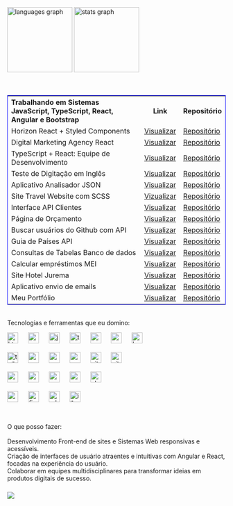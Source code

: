 <div align="left">
  <img src="https://github-readme-stats.vercel.app/api/top-langs?username=daniel-portela&locale=pt-br&hide_title=false&layout=compact&card_width=320&langs_count=8&theme=github_dark&hide_border=true&order=2&custom_title=Principais%20linguagens" height="150" alt="languages graph"  />
  <img src="https://github-readme-stats.vercel.app/api?username=daniel-portela&hide_title=false&hide_rank=false&show_icons=true&include_all_commits=true&count_private=true&disable_animations=false&theme=github_dark&locale=en&hide_border=true&order=1" height="150" alt="stats graph"  /></div><br><br>

<table style="width:100%; border: 1px solid blue;">
  <tr>
    <th align="left">Trabalhando em Sistemas JavaScript, TypeScript, React, Angular e Bootstrap</th>
    <th>Link</th>
    <th>Repositório</th>
  </tr>
    <tr>
    <td>Horizon React + Styled Components</td>
    <td><a href="https://horizon-dashboard-react.vercel.app/" title="Design de dashboard moderno implementado usando React, styled-components e Recharts. Inclui vários componentes, estilos e gerenciamento de estado usando Redux." target="_blank">Visualizar</a></td>
    <td><a href="https://github.com/daniel-portela/horizon-dashboard-react" target="_blank">Repositório</a></td>
  </tr>
    <tr>
    <td>Digital Marketing Agency React</td>
    <td><a href="https://digital-marketing-agency-lovat.vercel.app/" title="O projeto inovador foi desenvolvido utilizando a poderosa biblioteca React + Create React App" target="_blank">Visualizar</a></td>
    <td><a href="https://github.com/daniel-portela/digital-marketing-agency" target="_blank">Repositório</a></td>
  </tr>
  <tr>
    <td>TypeScript + React: Equipe de Desenvolvimento</td>
    <td><a href="https://projeto-typescript-add-time.vercel.app/" title="O Organo é aplicação de pessoas e times desenvolvida com React + Typescript. O projeto contém um layout responsivo com um card para escolha do nome, cargo, imagem e time. Com o preenchimento correto, logo após em 'criar card' uma pessoa será adicionada logo abaixo para conter o time de desenvolvimento." target="_blank">Visualizar</a></td>
    <td><a href="https://github.com/daniel-portela/projeto-typescript-add-time" target="_blank">Repositório</a></td>
  </tr>
  <tr>
    <td>Teste de Digitação em Inglês</td>
    <td><a href="https://testedigitaingles.netlify.app/" title="Esta API fornece citações aleatórias que podem ser utilizadas para diversas finalidades, como inspiração, exibição em aplicativos de teste de digitação em inglês, ou como conteúdo para sites e aplicações." target="_blank">Visualizar</a></td>
    <td><a href="https://github.com/daniel-portela/teste-digitacao-ingles" target="_blank">Repositório</a></td>
  </tr>
    <tr>
    <td>Aplicativo Analisador JSON</td>
    <td><a href="https://analisarjsonapp.netlify.app/" title="Este é um aplicativo simples para analisar e exibir dados JSON. Você pode inserir JSON manualmente em uma área de texto ou carregar um arquivo JSON para análise." target="_blank">Visualizar</a></td>
    <td><a href="https://github.com/daniel-portela/app-analisador-json" target="_blank">Repositório</a></td>
  </tr>
  <td>Site Travel Website com SCSS</td>
    <td><a href="https://travelsiteviagem.netlify.app/" title="Site de viagens para as mais belas praias, utilizando HTML5, SCSS, CSS3 e JavaScript" target="_blank">Vizualizar</a></td>
    <td><a href="https://github.com/daniel-portela/travel-website" target="_blank">Repositório</a></td>
  </tr>
    <tr>
    <td>Interface API Clientes</td>
    <td><a href="https://cotacaoapiclient.netlify.app/" title="Este é um projeto de estudo para consumo de dados de cotação de ações na bolsa de valores através de uma API (Alpha Vantage).
" target="_blank">Visualizar</a></td>
    <td><a href="https://github.com/daniel-portela/interface-api-cliente-acoes" target="_blank">Repositório</a></td>
  </tr>
    <tr>
    <td>Página de Orçamento</td>
    <td><a href="https://pagebudget.netlify.app/" title="Esse projeto consiste em uma página completa de orçamento que contém verificação de valores, despesas e equilíbrio." target="_blank">Visualizar</a></td>
    <td><a href="https://github.com/daniel-portela/budget-page" target="_blank">Repositório</a></td>
  </tr>
    <tr>
    <td>Buscar usuários do Github com API</td>
    <td><a href="https://apiusergithub.netlify.app/" title="Este projeto consiste em uma interface web que permite buscar informações de usuários do Github utilizando a API do Github. É construído com HTML, CSS e JavaScript puro." target="_blank">Visualizar</a></td>
    <td><a href="https://github.com/daniel-portela/github-api-interface" target="_blank">Repositório</a></td>
  </tr>
    <tr>
    <td>Guia de Países API</td>
    <td><a href="https://appguiadepaises.netlify.app/" title="Este é um aplicativo web simples que permite buscar informações detalhadas sobre países, como capital, continente, população, moeda e línguas faladas" target="_blank">Visualizar</a></td>
    <td><a href="https://github.com/daniel-portela/guia-de-paises-api" target="_blank">Repositório</a></td>
  </tr>
  <tr>
    <td>Consultas de Tabelas Banco de dados</td>
    <td><a href="https://bancodedadosjs.netlify.app/" title="Este projeto consiste em uma aplicação web para consulta de tabelas em um banco de dados.
" target="_blank">Visualizar</a></td>
    <td><a href="https://github.com/daniel-portela/consulta-banco-de-dados" target="_blank">Repositório</a></td>
  </tr>
    <tr>
    <td>Calcular empréstimos MEI</td>
    <td><a href="https://calcularemprestimojs.netlify.app/" title="Este é um projeto de uma calculadora de empréstimos que permite aos usuários calcular o valor da parcela mensal (EMI), os juros totais e o pagamento total com base no valor do empréstimo, taxa de juros e prazo do empréstimo." target="_blank">Visualizar</a></td>
    <td><a href="https://github.com/daniel-portela/calcular-emprestimo-js" target="_blank">Repositório</a></td>
  </tr>
  <tr>
    <td>Site Hotel Jurema</td>
    <td><a href="https://juremahotel.netlify.app/" title="Site para empresa Hotel Jurema desenvolvido de forma autônoma com design responsivo usando propriedades avançadas do HTML, CSS e Javascript." target="_blank">Visualizar</a></td>
    <td><a href="https://github.com/daniel-portela/hotel-jurema-website" target="_blank">Repositório</a></td>
  </tr>
  <tr>
    <td>Aplicativo envio de emails</td>
    <td><a href="https://appenviaremail.netlify.app/" title="Este projeto consiste em um formulário de envio de e-mails utilizando HTML, CSS e JavaScript com integração ao EmailJS para facilitar o envio de e-mails diretamente do cliente." target="_blank">Visualizar</a></td>
    <td><a href="https://github.com/daniel-portela/app-enviar-email" target="_blank">Repositório</a></td>
  </tr>
  <tr>
    <td>Meu Portfólio</td>
    <td><a href="https://danielportela.netlify.app/" title="Meu portfólio apresenta um layout intuitivo e responsivo, garantindo uma experiência em todos os dispositivos, desde smartphones até desktops." target="_blank">Visualizar</a></td>
    <td><a href="https://github.com/daniel-portela/meu-portfolio" target="_blank">Repositório</a></td>
  </tr>
</table>

<br>Tecnologias e ferramentas que eu domino:

<div align="left">
  <img src="https://cdn.jsdelivr.net/gh/devicons/devicon/icons/html5/html5-original.svg" height="25" alt="html5 logo" title="HTML5" />
  <img width="15" />
  <img src="https://cdn.jsdelivr.net/gh/devicons/devicon/icons/css3/css3-original.svg" height="25" alt="css3 logo" title="CSS3" />
  <img width="15" />
  <img src="https://cdn.jsdelivr.net/gh/devicons/devicon/icons/javascript/javascript-original.svg" height="25" alt="javascript logo" title="JavaScript" />
  <img width="15" />
  <img src="https://cdn.jsdelivr.net/gh/devicons/devicon/icons/typescript/typescript-original.svg" height="25" alt="typescript logo" title="TypeScript" />
  <img width="15" />
  <img src="https://cdn.jsdelivr.net/gh/devicons/devicon/icons/react/react-original.svg" height="25" alt="react logo" title="React" />
  <img width="15" />
  <img src="https://cdn.jsdelivr.net/gh/devicons/devicon/icons/angular/angular-original.svg" height="25" alt="angular logo" title="Angular" />
  <img width="15" />
  <img src="https://cdn.jsdelivr.net/gh/devicons/devicon/icons/bootstrap/bootstrap-original.svg" height="25" alt="bootstrap logo" title="Bootstrap" />
  <img width="15" /><br><br>
  <img src="https://cdn.simpleicons.org/tailwindcss/06B6D4" height="25" alt="tailwindcss logo" title="Tailwind CSS" />
  <img width="15" />
  <img src="https://cdn.jsdelivr.net/gh/devicons/devicon/icons/sass/sass-original.svg" height="25" alt="sass logo" title="SASS/SCSS" />
  <img width="15" />
  <img src="https://cdn.simpleicons.org/nodedotjs/339933" height="25" alt="nodejs logo" title="Node.js" />
  <img width="15" />
  <img src="https://skillicons.dev/icons?i=aws" height="25" alt="amazonwebservices logo" title="AWS" />
  <img width="15" />
  <img src="https://cdn.jsdelivr.net/gh/devicons/devicon/icons/git/git-original.svg" height="25" alt="git logo" title="Git" />
  <img width="15" />
  <img src="https://skillicons.dev/icons?i=github" height="25" alt="github logo" title="GitHub" />
  <img width="15" /><br><br>
  <img src="https://cdn.jsdelivr.net/gh/devicons/devicon/icons/vscode/vscode-original.svg" height="25" alt="vscode logo" title="VS Code" />
  <img width="15" />
  <img src="https://cdn.jsdelivr.net/gh/devicons/devicon/icons/webpack/webpack-original.svg" height="25" alt="webpack logo" title="Webpack" />
  <img width="15" />
  <img src="https://cdn.simpleicons.org/npm/CB3837" height="25" alt="npm logo" title="npm" />
  <img width="15" />
  <img src="https://cdn.simpleicons.org/wordpress/21759B" height="25" alt="wordpress logo" title="WordPress" />
  <img width="15" />
  <img src="https://cdn.simpleicons.org/elementor/purple" height="25" alt="elementor logo" title="Elementor" />
  <img width="15" /><br><br>
  <img src="https://cdn.simpleicons.org/webflow/21759B" height="25" alt="webflow logo" title="Webflow" />
  <img width="15" />
  <img src="https://cdn.jsdelivr.net/gh/devicons/devicon/icons/figma/figma-original.svg" height="25" alt="figma logo" title="Figma" />
  <img width="15" />
  <img src="https://cdn.simpleicons.org/adobephotoshop/31A8FF" height="25" alt="adobephotoshop logo" title="Adobe Photoshop" />
  <img width="15" />
  <img src="https://cdn.jsdelivr.net/gh/devicons/devicon/icons/illustrator/illustrator-plain.svg" height="25" alt="illustrator logo" title="Adobe Illustrator" />
</div>

<br><p align="left">O que posso fazer:<br><br>Desenvolvimento Front-end de sites e Sistemas Web responsivas e acessíveis.<br>Criação de interfaces de usuário atraentes e intuitivas com Angular e React, focadas na experiência do usuário.<br>Colaborar em equipes multidisciplinares para transformar ideias em produtos digitais de sucesso.</p>

###

<div align="left">
  <img src="https://visitor-badge.laobi.icu/badge?page_id=daniel-portela.daniel-portela&left_color=slategrey&right_color=blue&left_text=Quantidade%20de%20visualiza%C3%A7%C3%B5es"  />
</div>
